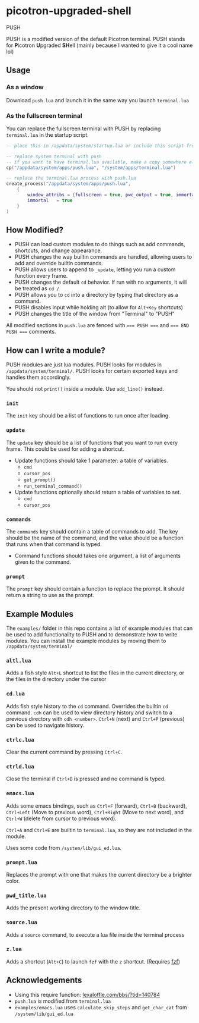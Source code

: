 # picotron-upgraded-shell
PUSH

PUSH is a modified version of the default Picotron terminal. PUSH stands for **P**icotron **U**pgraded **SH**ell (mainly because I wanted to give it a cool name lol)

## Usage

### As a window

Download `push.lua` and launch it in the same way you launch `terminal.lua`

### As the fullscreen terminal

You can replace the fullscreen terminal with PUSH by replacing `terminal.lua` in the startup script.

```lua
-- place this in /appdata/system/startup.lua or include this script from startup.lua

-- replace system terminal with push
-- if you want to have terminal.lua available, make a copy somewhere else
cp("/appdata/system/apps/push.lua", "/system/apps/terminal.lua")

-- replace the terminal.lua process with push.lua
create_process("/appdata/system/apps/push.lua",
	{
		window_attribs = {fullscreen = true, pwc_output = true, immortal = true},
		immortal   = true
	}
)
```

## How Modified?

* PUSH can load custom modules to do things such as add commands, shortcuts, and change appearance.
* PUSH changes the way builtin commands are handled, allowing users to add and override builtin commands.
* PUSH allows users to append to `_update`, letting you run a custom function every frame.
* PUSH changes the default `cd` behavior. If run with no arguments, it will be treated as `cd /`
* PUSH allows you to `cd` into a directory by typing that directory as a command.
* PUSH disables input while holding alt (to allow for `Alt+Key` shortcuts)
* PUSH changes the title of the window from "Terminal" to "PUSH"

All modified sections in `push.lua` are fenced with `=== PUSH ===` and `=== END PUSH ===` comments.

## How can I write a module?

PUSH modules are just lua modules. PUSH looks for modules in `/appdata/system/terminal/`. PUSH looks for certain exported keys and handles them accordingly.

You should not `print()` inside a module. Use `add_line()` instead.

### `init`

The `init` key should be a list of functions to run once after loading.

### `update`

The `update` key should be a list of functions that you want to run every frame. This could be used for adding a shortcut.

* Update functions should take 1 parameter: a table of variables.
    * `cmd`
    * `cursor_pos`
    * `get_prompt()`
    * `run_terminal_command()`
* Update functions optionally should return a table of variables to set.
    * `cmd`
    * `cursor_pos`

### `commands`

The `commands` key should contain a table of commands to add. The key should be the name of the command, and the value should be a function that runs when that command is typed.

* Command functions should takes one argument, a list of arguments given to the command.

### `prompt`

The `prompt` key should contain a function to replace the prompt. It should return a string to use as the prompt.

## Example Modules

The `examples/` folder in this repo contains a list of example modules that can be used to add functionality to PUSH and to demonstrate how to write modules. You can install the example modules by moving them to `/appdata/system/terminal/`

### `altl.lua`

Adds a fish style `Alt+L` shortcut to list the files in the current directory, or the files in the directory under the cursor

### `cd.lua`

Adds fish style history to the `cd` command. Overrides the builtin `cd` command. `cdh` can be used to view directory history and switch to a previous directory with `cdh <number>`. `Ctrl+N` (next) and `Ctrl+P` (previous) can be used to navigate history.

### `ctrlc.lua`

Clear the current command by pressing `Ctrl+C`.

### `ctrld.lua`

Close the terminal if `Ctrl+D` is pressed and no command is typed.

### `emacs.lua`

Adds some emacs bindings, such as `Ctrl+F` (forward), `Ctrl+B` (backward), `Ctrl+Left` (Move to previous word), `Ctrl+Right` (Move to next word), and `Ctrl+W` (delete from cursor to previous word).

`Ctrl+A` and `Ctrl+E` are builtin to `terminal.lua`, so they are not included in the module.

Uses some code from `/system/lib/gui_ed.lua`.

### `prompt.lua`

Replaces the prompt with one that makes the current directory be a brighter color.

### `pwd_title.lua`

Adds the present working directory to the window title.

### `source.lua`

Adds a `source` command, to execute a lua file inside the terminal process

### `z.lua`

Adds a shortcut (`Alt+C`) to launch `fzf` with the `z` shortcut. (Requires [fzf](https://github.com/Rayquaza01/fuzzy-finder-picotron/))

## Acknowledgements

* Using this require function: [lexaloffle.com/bbs/?tid=140784](https://www.lexaloffle.com/bbs/?tid=140784)
* `push.lua` is modified from `terminal.lua`
* `examples/emacs.lua` uses `calculate_skip_steps` and `get_char_cat` from `/system/lib/gui_ed.lua`
